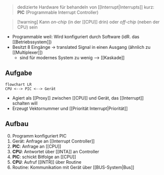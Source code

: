 > dedizierte Hardware für behandeln von [[Interrupt|Interrupts]]
> kurz: **PIC** (Programmable Interrupt Controller)

> [!warning] Kann _on-chip_ (in der [[CPU]] drin) oder _off-chip_ (neben der CPU) sein

- Programmable weil: Wird konfiguriert durch Software (idR. das [[Betriebssystem]])
- Besitzt $8$ Eingänge -> translated Signal in einen Ausgang (ähnlich zu [[Multiplexer]])
	- sind für modernes System zu wenig --> [[Kaskade]]

## Aufgabe
```mermaid
flowchart LR
CPU <--> PIC <--> Gerät
```
- Agiert als [[Proxy]] zwischen [[CPU]] und Gerät, das [[Interrupt]] schalten will
- Erzeugt Vektornummer und [[Priorität Interrupt|Priorität]]

## Aufbau
0. Programm konfiguriert PIC
1. Gerät: Anfrage an [[Interrupt Controller]]
2. **PIC**: Anfrage an [[CPU]]
3. **CPU**: Antwortet über [[INTA]] an Controller
4. **PIC**: schickt Bitfolge an [[CPU]]
5. **CPU**: Aufruf [[INTR]] über Routine
6. Routine: Kommunikation mit Gerät über [[BUS-System|Bus]]

